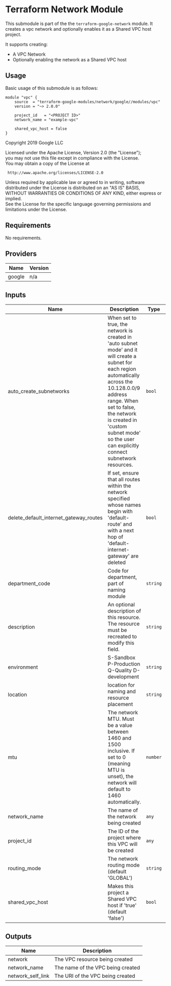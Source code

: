 # Terraform Network Module

This submodule is part of the the `terraform-google-network` module. It creates a vpc network and optionally enables it as a Shared VPC host project.

It supports creating:

- A VPC Network
- Optionally enabling the network as a Shared VPC host

## Usage

Basic usage of this submodule is as follows:

```hcl
module "vpc" {
    source  = "terraform-google-modules/network/google//modules/vpc"
    version = "~> 2.0.0"

    project_id   = "<PROJECT ID>"
    network_name = "example-vpc"

    shared_vpc_host = false
}
```

<!-- BEGINNING OF PRE-COMMIT-TERRAFORM DOCS HOOK -->
Copyright 2019 Google LLC

Licensed under the Apache License, Version 2.0 (the "License");  
you may not use this file except in compliance with the License.  
You may obtain a copy of the License at

     http://www.apache.org/licenses/LICENSE-2.0

Unless required by applicable law or agreed to in writing, software  
distributed under the License is distributed on an "AS IS" BASIS,  
WITHOUT WARRANTIES OR CONDITIONS OF ANY KIND, either express or implied.  
See the License for the specific language governing permissions and  
limitations under the License.

## Requirements

No requirements.

## Providers

| Name | Version |
|------|---------|
| google | n/a |

## Inputs

| Name | Description | Type | Default | Required |
|------|-------------|------|---------|:--------:|
| auto\_create\_subnetworks | When set to true, the network is created in 'auto subnet mode' and it will create a subnet for each region automatically across the 10.128.0.0/9 address range. When set to false, the network is created in 'custom subnet mode' so the user can explicitly connect subnetwork resources. | `bool` | `false` | no |
| delete\_default\_internet\_gateway\_routes | If set, ensure that all routes within the network specified whose names begin with 'default-route' and with a next hop of 'default-internet-gateway' are deleted | `bool` | `false` | no |
| department\_code | Code for department, part of naming module | `string` | n/a | yes |
| description | An optional description of this resource. The resource must be recreated to modify this field. | `string` | `""` | no |
| environment | S-Sandbox P-Production Q-Quality D-development | `string` | n/a | yes |
| location | location for naming and resource placement | `string` | `"asia-southeast1"` | no |
| mtu | The network MTU. Must be a value between 1460 and 1500 inclusive. If set to 0 (meaning MTU is unset), the network will default to 1460 automatically. | `number` | `0` | no |
| network\_name | The name of the network being created | `any` | n/a | yes |
| project\_id | The ID of the project where this VPC will be created | `any` | n/a | yes |
| routing\_mode | The network routing mode (default 'GLOBAL') | `string` | `"GLOBAL"` | no |
| shared\_vpc\_host | Makes this project a Shared VPC host if 'true' (default 'false') | `bool` | `false` | no |

## Outputs

| Name | Description |
|------|-------------|
| network | The VPC resource being created |
| network\_name | The name of the VPC being created |
| network\_self\_link | The URI of the VPC being created |

<!-- END OF PRE-COMMIT-TERRAFORM DOCS HOOK -->
